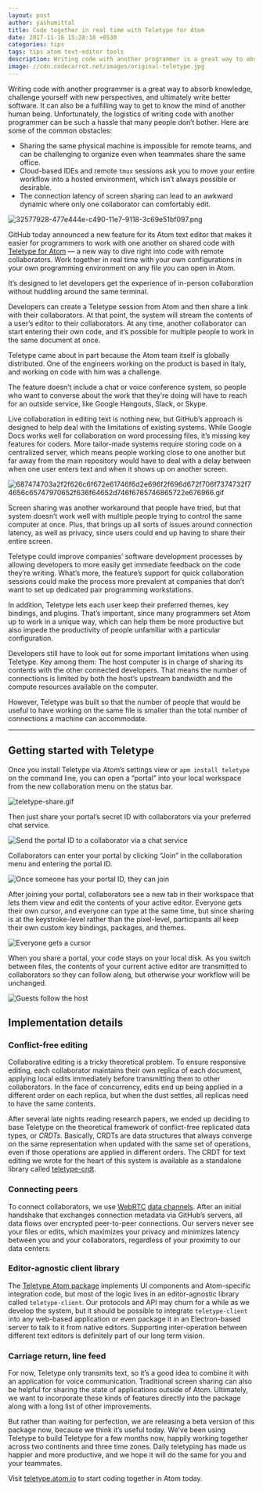 ```yaml
---
layout: post
author: yashumittal
title: Code together in real time with Teletype for Atom
date: 2017-11-16 15:28:10 +0530
categories: tips
tags: tips atom text-editor tools
description: Writing code with another programmer is a great way to absorb knowledge, challenge yourself with new perspectives, and ultimately write better software. It can also be a fulfilling way to get to know the mind of another human being. Unfortunately, the logistics of writing code with another programmer can be such a hassle that many people don’t bother.
image: //cdn.codecarrot.net/images/original-teletype.jpg
---
```


Writing code with another programmer is a great way to absorb knowledge, challenge yourself with new perspectives, and ultimately write better software. It can also be a fulfilling way to get to know the mind of another human being. Unfortunately, the logistics of writing code with another programmer can be such a hassle that many people don’t bother. Here are some of the common obstacles:

* Sharing the same physical machine is impossible for remote teams, and can be challenging to organize even when teammates share the same office.
* Cloud-based IDEs and remote `tmux` sessions ask you to move your entire workflow into a hosted environment, which isn’t always possible or desirable.
* The connection latency of screen sharing can lead to an awkward dynamic where only one collaborator can comfortably edit.

![32577928-477e444e-c490-11e7-9118-3c69e51bf097.png](//cdn.codecarrot.net/images/32577928-477e444e-c490-11e7-9118-3c69e51bf097.png)

GitHub today announced a new feature for its Atom text editor that makes it easier for programmers to work with one another on shared code with [Teletype for Atom](//teletype.atom.io/) — a new way to dive right into code with remote collaborators. Work together in real time with your own configurations in your own programming environment on any file you can open in Atom.

It’s designed to let developers get the experience of in-person collaboration without huddling around the same terminal.

Developers can create a Teletype session from Atom and then share a link with their collaborators. At that point, the system will stream the contents of a user’s editor to their collaborators. At any time, another collaborator can start entering their own code, and it’s possible for multiple people to work in the same document at once.

Teletype came about in part because the Atom team itself is globally distributed. One of the engineers working on the product is based in Italy, and working on code with him was a challenge.

The feature doesn’t include a chat or voice conference system, so people who want to converse about the work that they’re doing will have to reach for an outside service, like Google Hangouts, Slack, or Skype.

Live collaboration in editing text is nothing new, but GitHub’s approach is designed to help deal with the limitations of existing systems. While Google Docs works well for collaboration on word processing files, it’s missing key features for coders. More tailor-made systems require storing code on a centralized server, which means people working close to one another but far away from the main repository would have to deal with a delay between when one user enters text and when it shows up on another screen.

![687474703a2f2f626c6f672e61746f6d2e696f2f696d672f706f7374732f74656c65747970652f636f64652d746f6765746865722e676966.gif](//cdn.codecarrot.net/images/687474703a2f2f626c6f672e61746f6d2e696f2f696d672f706f7374732f74656c65747970652f636f64652d746f6765746865722e676966.gif)

Screen sharing was another workaround that people have tried, but that system doesn’t work well with multiple people trying to control the same computer at once. Plus, that brings up all sorts of issues around connection latency, as well as privacy, since users could end up having to share their entire screen.

Teletype could improve companies’ software development processes by allowing developers to more easily get immediate feedback on the code they’re writing. What’s more, the feature’s support for quick collaboration sessions could make the process more prevalent at companies that don’t want to set up dedicated pair programming workstations.

In addition, Teletype lets each user keep their preferred themes, key bindings, and plugins. That’s important, since many programmers set Atom up to work in a unique way, which can help them be more productive but also impede the productivity of people unfamiliar with a particular configuration.

Developers still have to look out for some important limitations when using Teletype. Key among them: The host computer is in charge of sharing its contents with the other connected developers. That means the number of connections is limited by both the host’s upstream bandwidth and the compute resources available on the computer.

However, Teletype was built so that the number of people that would be useful to have working on the same file is smaller than the total number of connections a machine can accommodate.

***

## Getting started with Teletype

Once you install Teletype via Atom’s settings view or `apm install teletype` on the command line, you can open a “portal” into your local workspace from the new collaboration menu on the status bar.

![teletype-share.gif](//cdn.codecarrot.net/images/teletype-share.gif)

Then just share your portal’s secret ID with collaborators via your preferred chat service.

![Send the portal ID to a collaborator via a chat service](//cdn.codecarrot.net/images/teletype-invite.gif)

Collaborators can enter your portal by clicking “Join” in the collaboration menu and entering the portal ID.

![Once someone has your portal ID, they can join](//cdn.codecarrot.net/images/teletype-join.gif)

After joining your portal, collaborators see a new tab in their workspace that lets them view and edit the contents of your active editor. Everyone gets their own cursor, and everyone can type at the same time, but since sharing is at the keystroke-level rather than the pixel-level, participants all keep their own custom key bindings, packages, and themes.

![Everyone gets a cursor](//cdn.codecarrot.net/images/teletype-code-together.gif)

When you share a portal, your code stays on your local disk. As you switch between files, the contents of your current active editor are transmitted to collaborators so they can follow along, but otherwise your workflow will be unchanged.

![Guests follow the host](//cdn.codecarrot.net/images/teletype-follow.gif)

## Implementation details

### Conflict-free editing

Collaborative editing is a tricky theoretical problem. To ensure responsive editing, each collaborator maintains their own replica of each document, applying local edits immediately before transmitting them to other collaborators. In the face of concurrency, edits end up being applied in a different order on each replica, but when the dust settles, all replicas need to have the same contents.

After several late nights reading research papers, we ended up deciding to base Teletype on the theoretical framework of conflict-free replicated data types, or *CRDTs*. Basically, CRDTs are data structures that always converge on the same representation when updated with the same set of operations, even if those operations are applied in different orders. The CRDT for text editing we wrote for the heart of this system is available as a standalone library called [teletype-crdt](//github.com/atom/teletype-crdt).

### Connecting peers

To connect collaborators, we use [WebRTC](//developer.mozilla.org/en-US/docs/Web/API/WebRTC_API) [data channels](//developer.mozilla.org/en-US/docs/Web/API/RTCDataChannel). After an initial handshake that exchanges connection metadata via GitHub’s servers, all data flows over encrypted peer-to-peer connections. Our servers never see your files or edits, which maximizes your privacy and minimizes latency between you and your collaborators, regardless of your proximity to our data centers.

### Editor-agnostic client library

The [Teletype Atom package](//github.com/atom/teletype) implements UI components and Atom-specific integration code, but most of the logic lives in an editor-agnostic library called `teletype-client`. Our protocols and API may churn for a while as we develop the system, but it should be possible to integrate `teletype-client` into any web-based application or even package it in an Electron-based server to talk to it from native editors. Supporting inter-operation between different text editors is definitely part of our long term vision.

### Carriage return, line feed

For now, Teletype only transmits text, so it’s a good idea to combine it with an application for voice communication. Traditional screen sharing can also be helpful for sharing the state of applications outside of Atom. Ultimately, we want to incorporate these kinds of features directly into the package along with a long list of other improvements.

But rather than waiting for perfection, we are releasing a beta version of this package now, because we think it’s useful today. We’ve been using Teletype to build Teletype for a few months now, happily working together across two continents and three time zones. Daily teletyping has made us happier and more productive, and we hope it will do the same for you and your teammates.

Visit [teletype.atom.io](//teletype.atom.io/) to start coding together in Atom today.
